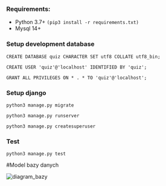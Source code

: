 ### Requirements:

- Python 3.7+ `(pip3 install -r requirements.txt)`
- Mysql 14+


### Setup development database

```
CREATE DATABASE quiz CHARACTER SET utf8 COLLATE utf8_bin;

CREATE USER 'quiz'@'localhost' IDENTIFIED BY 'quiz';

GRANT ALL PRIVILEGES ON * . * TO 'quiz'@'localhost';
```

### Setup django

`python3 manage.py migrate`

`python3 manage.py runserver`

`python3 manage.py createsuperuser`

### Test

`python3 manage.py test`

#Model bazy danych

![diagram_bazy](https://user-images.githubusercontent.com/93037037/146347022-6189f612-1888-456c-a267-5af9d3ff4284.png)
